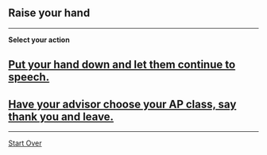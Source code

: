 ## Raise your hand
--- 

**Select your action**
## [Put your hand down and let them continue to speech.](2http://www.hstat.org/2017/05/17/ap-course-fair/)
## [Have your advisor choose your AP class, say thank you and leave.](http://www.hstat.org/2017/05/17/ap-course-fair/)
---
[Start Over](home.md)